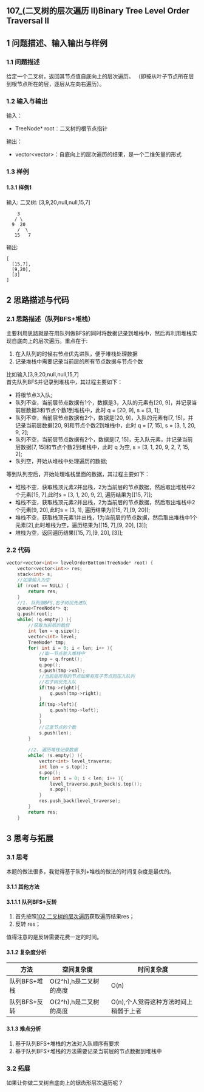 ## 107_(二叉树的层次遍历 II)Binary Tree Level Order Traversal II
## 1 问题描述、输入输出与样例
### 1.1 问题描述
给定一个二叉树，返回其节点值自底向上的层次遍历。 （即按从叶子节点所在层到根节点所在的层，逐层从左向右遍历）。
### 1.2 输入与输出
输入：
* TreeNode* root：二叉树的根节点指针

输出：
* vector<vector<int>>：自底向上的层次遍历的结果，是一个二维矢量的形式
### 1.3 样例
#### 1.3.1 样例1
输入: 二叉树: [3,9,20,null,null,15,7]
	
        3
	   / \
	  9  20
	    /  \
	   15   7

输出:

	[
	  [15,7],
	  [9,20],
	  [3]
	]

## 2 思路描述与代码    
### 2.1 思路描述（队列BFS+堆栈）
主要利用思路就是在用队列做BFS的同时将数据记录到堆栈中，然后再利用堆栈实现自底向上的层次遍历。重点在于:
1. 在入队列的时候右节点优先进队，便于堆栈处理数据
2. 记录堆栈中需要记录当前层的所有节点数据与节点个数

比如输入[3,9,20,null,null,15,7]<br>
首先队列BFS并记录到堆栈中，其过程主要如下：<br>
* 将根节点3入队;<br>
* 队列不空，当前层节点数据有1个，数据是3，入队的元素有[20, 9]，并记录当前层数据3和节点个数1到堆栈中，此时 q = [20, 9], s = [3, 1];<br>
* 队列不空，当前层节点数据有2个，数据是[20, 9]，入队的元素有[7, 15]，并记录当前层数据[20, 9]和节点个数2到堆栈中，此时 q = [7, 15], s = [3, 1, 20, 9, 2];<br>
* 队列不空，当前层节点数据有2个，数据是[7, 15]，无入队元素，并记录当前层数据[7, 15]和节点个数2到堆栈中，此时 q 为空, s = [3, 1, 20, 9, 2, 7, 15, 2];<br>
* 队列空，开始从堆栈中处理遍历的数据;<br>

等到队列空后，开始处理堆栈里面的数据，其过程主要如下：<br>
* 堆栈不空，获取栈顶元素2并出栈，2为当前层的节点数据，然后取出堆栈中2个元素[15, 7],此时s = [3, 1, 20, 9, 2], 遍历结果为[[15, 7]];<br>
* 堆栈不空，获取栈顶元素2并出栈，2为当前层的节点数据，然后取出堆栈中2个元素[9, 20],此时s = [3, 1], 遍历结果为[[15, 7],[9, 20]];<br>
* 堆栈不空，获取栈顶元素1并出栈，1为当前层的节点数据，然后取出堆栈中1个元素[2],此时堆栈为空，遍历结果为[[15, 7],[9, 20], [3]];<br>
* 堆栈为空，返回遍历结果[[15, 7],[9, 20], [3]];
### 2.2 代码
```cpp
vector<vector<int>> levelOrderBottom(TreeNode* root) {
    vector<vector<int>> res;
    stack<int> s;
    //如果输入为空
    if (root == NULL) {
        return res;
    }
    //1. 队列做BFS,右子树优先进队
    queue<TreeNode*> q;
    q.push(root);
    while( !q.empty() ){
        //获取当前层的数目
        int len = q.size();
        vector<int> level;
        TreeNode* tmp;
        for( int i = 0; i < len; i++ ){
            //取一节点放入堆栈中
            tmp = q.front();
            q.pop();
            s.push(tmp->val);
            //当前层所有的节点如果有孩子节点则压入队列
            //右子树优先入队
            if(tmp->right){
                q.push(tmp->right);
            }
            if(tmp->left){
                q.push(tmp->left);
            }
            }
            //记录节点的个数
            s.push(len);
        }
        
        //2. 遍历堆栈记录数据
        while( !s.empty() ){
            vector<int> level_traverse;
            int len = s.top();
            s.pop();
            for( int i = 0; i < len; i++ ){
                level_traverse.push_back(s.top());
                s.pop();
            }
            res.push_back(level_traverse);
        } 
        return res;
    }
```
## 3 思考与拓展
### 3.1 思考
本题的做法很多，我觉得基于队列+堆栈的做法的时间复杂度是最优的。
#### 3.1.1 其他方法 
#### 3.1.1.1 队列BFS+反转
1. 首先按照[102 二叉树的层次遍历](https://leetcode-cn.com/problems/binary-tree-level-order-traversal/)获取遍历结果res；
2. 反转 res；<br>

值得注意的是反转需要花费一定的时间。
#### 3.1.2 复杂度分析
方法|空间复杂度|时间复杂度
--- | --- | ---
队列BFS+堆栈|O(2^h),h是二叉树的高度|O(n)
队列BFS+反转|O(2^h),h是二叉树的高度|O(n),个人觉得这种方法时间上稍弱于上者
#### 3.1.3 难点分析
1. 基于队列BFS+堆栈的方法对入队顺序有要求
2. 基于队列BFS+堆栈的方法需要记录当前层的节点数据到堆栈中
### 3.2 拓展
如果让你做二叉树自底向上的锯齿形层次遍历呢？
